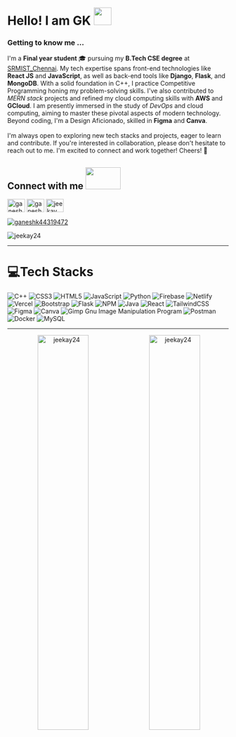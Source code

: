 <h1> Hello! I am GK <img height='40px' src="https://slackmojis.com/emojis/14160-mario_wave/download"></h1>

### Getting to know me ...

 I'm a **Final year student** 🎓 pursuing my **B.Tech CSE degree** at [SRMIST_Chennai](https://srmrmp.edu.in). My tech expertise spans front-end technologies like **React JS** and **JavaScript**, as well as back-end tools like **Django**, **Flask**, and **MongoDB**. With a solid foundation in C++, I practice Competitive Programming honing my problem-solving skills. I've also contributed to *MERN stack* projects and refined my cloud computing skills with **AWS** and **GCloud**. I am presently immersed in the study of *DevOps* and cloud computing, aiming to master these pivotal aspects of modern technology. Beyond coding, I'm a Design Aficionado, skilled in **Figma** and **Canva**. <br>
 <br>
 I'm always open to exploring new tech stacks and projects, eager to learn and contribute. If you're interested in collaboration, please don't hesitate to reach out to me. I'm excited to connect and work together! Cheers! 🌟

  

  <!--<h2> About Me </h2>
  <img class="animated-gif" src="https://raw.githubusercontent.com/rahulbanerjee26/githubProfileReadmeGenerator/main/banners/banner9.gif" width=370 height=250 align=right>
  
- 🔭 I’m currently working on Github Projects and Cloud related stuffs

- 🌱 I’m currently learning ML,DSA and CLoud Computing

- 👯 I’m looking to collaborate on Projects,Tech Articles 

- 💬 I would like to talk about Python, JavaScript, Freelancing Opportunites, Open Source***-->


<h2> Connect with me <img src='https://raw.githubusercontent.com/rahulbanerjee26/githubProfileReadmeGenerator/main/gifs/handShake.gif' width="80px" height=50px> </h2>
<p align="left">
<a href="https://twitter.com/ganeshk44319472" target="blank"><img align="center" src="https://raw.githubusercontent.com/rahuldkjain/github-profile-readme-generator/master/src/images/icons/Social/twitter.svg" alt="ganeshk44319472" height="30" width="40" /></a>
<a href="https://fb.com/ganesh kumar" target="blank"><img align="center" src="https://raw.githubusercontent.com/rahuldkjain/github-profile-readme-generator/master/src/images/icons/Social/facebook.svg" alt="ganesh kumar" height="30" width="40" /></a>
<a href="https://instagram.com/jeekay_24" target="blank"><img align="center" src="https://raw.githubusercontent.com/rahuldkjain/github-profile-readme-generator/master/src/images/icons/Social/instagram.svg" alt="jeekay_24" height="30" width="40" /></a>
</p>
<p align="left"> <a href="https://twitter.com/ganeshk44319472" target="blank"><img src="https://img.shields.io/twitter/follow/ganeshk44319472?logo=twitter&style=for-the-badge" alt="ganeshk44319472" /></a> </p>
<p align="left"> <img src="https://komarev.com/ghpvc/?username=jeekay24&label=Profile%20views&color=0e75b6&style=flat" alt="jeekay24" /> </p>

<hr>

# 💻Tech Stacks
![C++](https://img.shields.io/badge/c%2B%2B-%2523239120.svg?style=for-the-badge&logo=c%2B%2B&logoColor=white) ![CSS3](https://img.shields.io/badge/css3-%231572B6.svg?style=for-the-badge&logo=css3&logoColor=white) ![HTML5](https://img.shields.io/badge/html5-%23E34F26.svg?style=for-the-badge&logo=html5&logoColor=white) ![JavaScript](https://img.shields.io/badge/javascript-%23323330.svg?style=for-the-badge&logo=javascript&logoColor=%23F7DF1E) ![Python](https://img.shields.io/badge/python-3670A0?style=for-the-badge&logo=python&logoColor=ffdd54) ![Firebase](https://img.shields.io/badge/firebase-%23039BE5.svg?style=for-the-badge&logo=firebase) ![Netlify](https://img.shields.io/badge/netlify-%23000000.svg?style=for-the-badge&logo=netlify&logoColor=#00C7B7) ![Vercel](https://img.shields.io/badge/vercel-%23000000.svg?style=for-the-badge&logo=vercel&logoColor=white) ![Bootstrap](https://img.shields.io/badge/bootstrap-%23563D7C.svg?style=for-the-badge&logo=bootstrap&logoColor=white) ![Flask](https://img.shields.io/badge/flask-%23000.svg?style=for-the-badge&logo=flask&logoColor=white) ![NPM](https://img.shields.io/badge/NPM-%23000000.svg?style=for-the-badge&logo=npm&logoColor=white) ![Java](https://img.shields.io/badge/java-%23ED8B00.svg?style=for-the-badge&logo=java&logoColor=white) ![React](https://img.shields.io/badge/react-%2320232a.svg?style=for-the-badge&logo=react&logoColor=%2361DAFB) ![TailwindCSS](https://img.shields.io/badge/tailwindcss-%2338B2AC.svg?style=for-the-badge&logo=tailwind-css&logoColor=white)	![Figma](https://img.shields.io/badge/figma-%23F24E1E.svg?style=for-the-badge&logo=figma&logoColor=white) ![Canva](https://img.shields.io/badge/Canva-%2300C4CC.svg?style=for-the-badge&logo=Canva&logoColor=white) ![Gimp Gnu Image Manipulation Program](https://img.shields.io/badge/Gimp-657D8B?style=for-the-badge&logo=gimp&logoColor=FFFFFF) ![Postman](https://img.shields.io/badge/Postman-FF6C37?style=for-the-badge&logo=postman&logoColor=white) ![Docker](https://img.shields.io/badge/docker-%230db7ed.svg?style=for-the-badge&logo=docker&logoColor=white) ![MySQL](https://img.shields.io/badge/MySQL-%2523000000.svg?style=for-the-badge&logo=MySQL&logoColor=%23FF7139)
<hr>
  
 <n><p align ="center">&nbsp;<img src="https://github-readme-stats.vercel.app/api?username=jeekay24&show_icons=true&locale=en&theme=dark" alt="jeekay24" width = "48%"/></n>
  &nbsp;&nbsp;<img src="https://github-readme-streak-stats.herokuapp.com/?user=jeekay24&theme=dracula" alt="jeekay24" width="48%" /></p>
 
